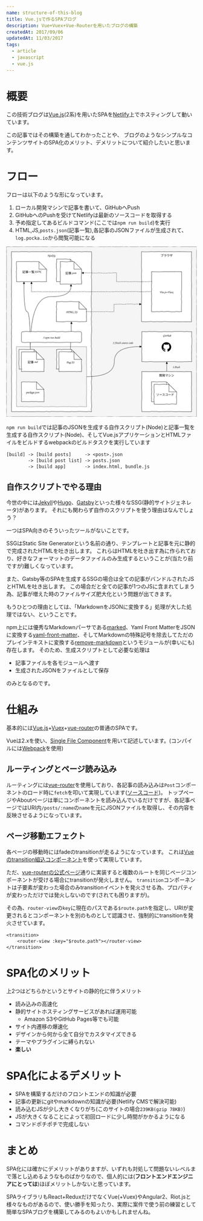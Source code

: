 ```yaml
---
name: structure-of-this-blog
title: Vue.jsで作るSPAブログ
description: Vue+Vuex+Vue-Routerを用いたブログの構築
createdAt: 2017/09/06
updatedAt: 11/03/2017
tags:
  - article
  - javascript
  - vue.js
---
```

# 概要

この技術ブログは[Vue.js](https://jp.vuejs.org/index.html)(2系)を用いたSPAを[Netlify](https://www.netlify.com/)上でホスティングして動いています。

この記事ではその構築を通してわかったことや、
ブログのようなシンプルなコンテンツサイトのSPA化のメリット、デメリットについて紹介したいと思います。

# フロー

フローは以下のような形になっています。

1. ローカル開発マシンで記事を書いて、GitHubへPush
2. GitHubへのPushを受けてNetlifyは最新のソースコードを取得する
3. 予め指定してあるビルドコマンド(ここでは`npm run build`)を実行
4. HTML,JS,`posts.json`(記事一覧),各記事のJSONファイルが生成されて、`log.pocka.io`から閲覧可能になる

![structure](/images/blog-20170905.svg)

`npm run build`では記事のJSONを生成する自作スクリプト(Node)と記事一覧を生成する自作スクリプト(Node)、そしてVue.jsアプリケーションとHTMLファイルをビルドするwebpackのビルドタスクを実行しています

    [build] -> [build posts]     -> <post>.json
            -> [build post list] -> posts.json
            -> [build app]       -> index.html, bundle.js

## 自作スクリプトでやる理由

今世の中には[Jekyll](https://github.com/jekyll/jekyll)や[Hugo](https://github.com/gohugoio/hugo)、[Gatsby](https://github.com/gatsbyjs/gatsby)といった様々なSSG(静的サイトジェネレータ)があります。
それにも関わらず自作のスクリプトを使う理由はなんでしょう？

一つはSPA向きのそういったツールがないことです。

SSGはStatic Site Generatorという名前の通り、テンプレートと記事を元に静的で完成されたHTMLを吐き出します。
これらはHTMLを吐き出す為に作られており、好きなフォーマットのデータファイルのみ生成するということが(当たり前ですが)難しくなっています。

また、Gatsby等のSPAを生成するSSGの場合は全ての記事がバンドルされたJSとHTMLを吐き出します。
この場合だと全ての記事が1つのJSに含まれてしまう為、記事が増えた時のファイルサイズ肥大化という問題が出てきます。

もうひとつの理由としては、「MarkdownをJSONに変換する」処理が大した処理ではない、ということです。

npm上には優秀なMarkdownパーサである[marked](https://github.com/chjj/marked)、Yaml Front MatterをJSONに変換する[yaml-front-matter](https://github.com/dworthen/js-yaml-front-matter)、そしてMarkdownの特殊記号を除去してただのプレインテキストに変換する[remove-markdown](https://github.com/stiang/remove-markdown)というモジュールが(幸いにも)存在します。
そのため、生成スクリプトとして必要な処理は

* 記事ファイルを各モジュールへ渡す
* 生成されたJSONをファイルとして保存

のみとなるのです。

# 仕組み

基本的には[Vue.js](https://jp.vuejs.org/index.html)\+[Vuex](https://vuex.vuejs.org/ja/)\+[vue-router](https://router.vuejs.org/ja/)の普通のSPAです。

Vueは2.xを使い、[Single File Component](https://jp.vuejs.org/v2/guide/single-file-components.html)を用いて記述しています。(コンパイルには[Webpack](https://webpack.js.org/)を使用)

## ルーティングとページ読み込み

ルーティングには[vue-router](https://router.vuejs.org/ja/)を使用しており、各記事の読み込みは`Post`コンポーネントのロード時に`fetch`を叩いて実現しています([ソースコード](https://github.com/pocka/log.pocka.io/blob/d5de2c064ea8076eeaad3fcd427dcf187bb70014/src/js/pages/Post.vue#L63))。
トップページやAboutページは単にコンポーネントを読み込んでいるだけですが、各記事ページではURI内`/posts/:name`の`name`を元にJSONファイルを取得し、その内容を反映させるようになっています。

## ページ移動エフェクト

各ページの移動時にはfadeのtransitionが走るようになっています。
これは[Vueのtransition組込コンポーネント](https://jp.vuejs.org/v2/guide/transitions.html)を使って実現しています。

ただ、[vue-routerの公式ページ](https://router.vuejs.org/ja/advanced/transitions.html)通りに実装すると複数のルートを同じページコンポーネントが受ける場合にtransitionが発火しません。
`transition`コンポーネントは子要素が変わった場合のみtransitionイベントを発火させる為、プロパティが変わっただけでは発火しないのです(されても困りますが)。

その為、`router-view`の`key`に現在のパスである`$route.path`を指定し、URIが変更されるとコンポーネントを別のものとして認識させ、強制的にtransitionを発火させています。

    <transition>
        <router-view :key="$route.path"></router-view>
    </transition>

# SPA化のメリット

上2つはどちらかというとサイトの静的化に伴うメリット

* 読み込みの高速化
* 静的サイトホスティングサービスがあれば運用可能
  * Amazon S3やGitHub Pages等でも可能
* サイト内遷移の爆速化
* デザインから何から全て自分でカスタマイズできる
* テーマやプラグインに縛られない
* **楽しい**

# SPA化によるデメリット

* SPAを構築するだけのフロントエンドの知識が必要
* 記事の更新にgitやmarkdownの知識が必要(Netlify CMSで解決可能)
* 読み込むJSが少し大きくなりがち(このサイトの場合`239KB(gzip 78KB)`)
* JSが大きくなることによって初回ロードに少し時間がかかるようになる
* コマンドポチポチで完成しない

# まとめ

SPA化には確かにデメリットがありますが、いずれも対処して問題ないレベルまで落とし込めるようなものばかりなので、個人的には(**フロントエンドエンジニアにとっては**)ほぼメリットしかないと思っています。

SPAライブラリもReact\+ReduxだけでなくVue(\+Vuex)やAngular2、Riot.jsと様々なものがあるので、使い勝手を知ったり、実際に案件で使う前の練習として簡単なSPAブログを構築してみるのもよいかもしれませんね。


